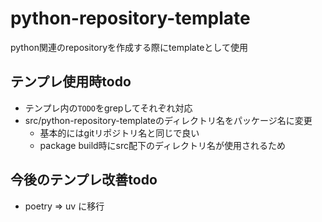 # python-repository-template

python関連のrepositoryを作成する際にtemplateとして使用

## テンプレ使用時todo

- テンプレ内の`TODO`をgrepしてそれぞれ対応
- src/python-repository-templateのディレクトリ名をパッケージ名に変更
  - 基本的にはgitリポジトリ名と同じで良い
  - package build時にsrc配下のディレクトリ名が使用されるため

## 今後のテンプレ改善todo

- poetry => uv に移行
